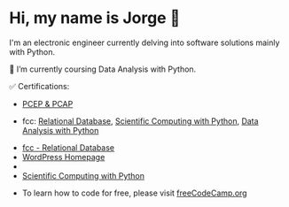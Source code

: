# Hi, my name is Jorge 👋
I'm an electronic engineer currently delving into software solutions mainly with Python.   
   
🌱 I’m currently coursing Data Analysis with Python.   
   
✅ Certifications:
- [PCEP & PCAP](https://www.credly.com/users/jorge-l-monti)
- <p>fcc: <a href="https://freecodecamp.org/certification/fccf2d338af-f832-43d3-839e-e21718c91b62/relational-database-v8">Relational Database</a>, <a href="https://www.freecodecamp.org/certification/fccf2d338af-f832-43d3-839e-e21718c91b62/scientific-computing-with-python-v7">Scientific Computing with Python</a>, <a href="https://www.freecodecamp.org/certification/fccf2d338af-f832-43d3-839e-e21718c91b62/data-analysis-with-python-v7">Data Analysis with Python</a> </p>
- <a href="https://freecodecamp.org/certification/fccf2d338af-f832-43d3-839e-e21718c91b62/relational-database-v8" target="_blank">fcc - Relational Database</a>
- <a href="https://www.WordPress.com" target="_blank">WordPress Homepage</a>
- <a href="[https://www.w3schools.com](https://www.freecodecamp.org/certification/fccf2d338af-f832-43d3-839e-e21718c91b62/scientific-computing-with-python-v7)" target="_blank"></a>
- [Scientific Computing with Python](https://www.freecodecamp.org/certification/fccf2d338af-f832-43d3-839e-e21718c91b62/scientific-computing-with-python-v7)
- <p>To learn how to code for free, please visit <a href="https://www.freecodecamp.org/learn" target="_blank">freeCodeCamp.org</a></p>


<!---
jmonti-gh/jmonti-gh is a ✨ special ✨ repository because its `README.md` (this file) appears on your GitHub profile.
You can click the Preview link to take a look at your changes.
--->
